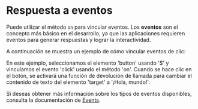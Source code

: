 # Respuesta a eventos

Puede utilizar el método `on` para vincular eventos. Los **eventos** son el concepto más básico en el desarrollo, ya que las aplicaciones requieren eventos para generar respuestas y lograr la interactividad.

A continuación se muestra un ejemplo de cómo vincular eventos de clic:

En este ejemplo, seleccionamos el elemento 'button' usando '$' y vinculamos el evento 'click' usando el método 'on'. Cuando se hace clic en el botón, se activará una función de devolución de llamada para cambiar el contenido de texto del elemento 'target' a '¡Hola, mundo!'. 

Si deseas obtener más información sobre los tipos de eventos disponibles, consulta la documentación de [Events](https://developer.mozilla.org/en-US/docs/Web/Events).

<a href="../../publics/examples/event-demo.html" demo preview></a>

